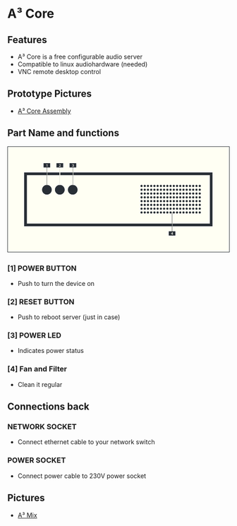 # A³ Core
## Features
- A³ Core is a free configurable audio server
- Compatible to linux audiohardware (needed)
- VNC remote desktop control
## Prototype Pictures
- [A³ Core Assembly](https://a3-audio.github.io/a3-doc/assembly/core.html)
## Part Name and functions
![A³ Core numbered](pics_user/a3-core-icon_light_numbered.png)

### [1] POWER BUTTON
- Push to turn the device on

### [2] RESET BUTTON
- Push to reboot server (just in case)

### [3] POWER LED
- Indicates power status

### [4] Fan and Filter
- Clean it regular

## Connections back
### NETWORK SOCKET
- Connect ethernet cable to your network switch

### POWER SOCKET
- Connect power cable to 230V power socket
## Pictures
- [A³ Mix](https://a3-audio.github.io/a3-doc/user/a3core.html)